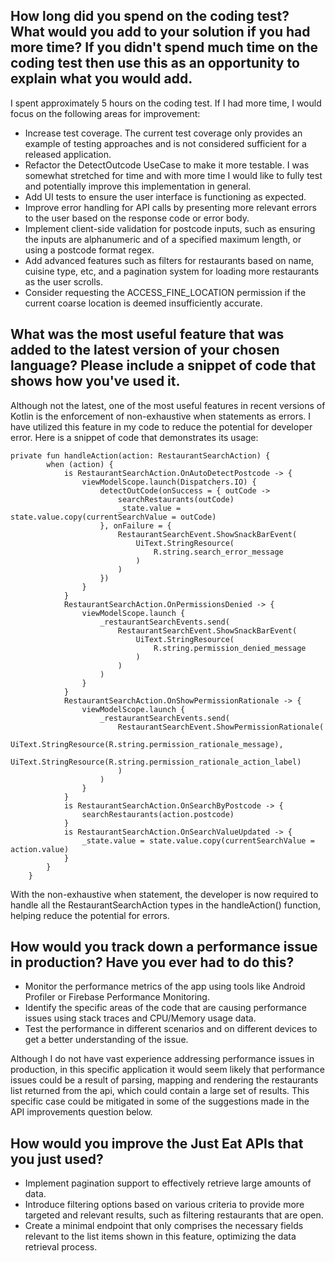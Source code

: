 ## How long did you spend on the coding test? What would you add to your solution if you had more time? If you didn't spend much time on the coding test then use this as an opportunity to explain what you would add.

I spent approximately 5 hours on the coding test. If I had more time, I would focus on the following areas for improvement:

* Increase test coverage. The current test coverage only provides an example of testing approaches and is not considered sufficient for a released application.
* Refactor the DetectOutcode UseCase to make it more testable. I was somewhat stretched for time and with more time I would like to fully test
and potentially improve this implementation in general.
* Add UI tests to ensure the user interface is functioning as expected.
* Improve error handling for API calls by presenting more relevant errors to the user based on the response code or error body.
* Implement client-side validation for postcode inputs, such as ensuring the inputs are alphanumeric and of a specified maximum length, or using a postcode format regex.
* Add advanced features such as filters for restaurants based on name, cuisine type, etc, and a pagination system for loading more restaurants as the user scrolls.
* Consider requesting the ACCESS_FINE_LOCATION permission if the current coarse location is deemed insufficiently accurate.

## What was the most useful feature that was added to the latest version of your chosen language? Please include a snippet of code that shows how you've used it.

Although not the latest, one of the most useful features in recent versions of Kotlin is the enforcement of non-exhaustive when statements as errors. 
I have utilized this feature in my code to reduce the potential for developer error. Here is a snippet of code that demonstrates its usage:

```
private fun handleAction(action: RestaurantSearchAction) {
        when (action) {
            is RestaurantSearchAction.OnAutoDetectPostcode -> {
                viewModelScope.launch(Dispatchers.IO) {
                    detectOutCode(onSuccess = { outCode ->
                        searchRestaurants(outCode)
                        _state.value = state.value.copy(currentSearchValue = outCode)
                    }, onFailure = {
                        RestaurantSearchEvent.ShowSnackBarEvent(
                            UiText.StringResource(
                                R.string.search_error_message
                            )
                        )
                    })
                }
            }
            RestaurantSearchAction.OnPermissionsDenied -> {
                viewModelScope.launch {
                    _restaurantSearchEvents.send(
                        RestaurantSearchEvent.ShowSnackBarEvent(
                            UiText.StringResource(
                                R.string.permission_denied_message
                            )
                        )
                    )
                }
            }
            RestaurantSearchAction.OnShowPermissionRationale -> {
                viewModelScope.launch {
                    _restaurantSearchEvents.send(
                        RestaurantSearchEvent.ShowPermissionRationale(
                            UiText.StringResource(R.string.permission_rationale_message),
                            UiText.StringResource(R.string.permission_rationale_action_label)
                        )
                    )
                }
            }
            is RestaurantSearchAction.OnSearchByPostcode -> {
                searchRestaurants(action.postcode)
            }
            is RestaurantSearchAction.OnSearchValueUpdated -> {
                _state.value = state.value.copy(currentSearchValue = action.value)
            }
        }
    }
```

With the non-exhaustive when statement, the developer is now required to handle all the RestaurantSearchAction 
types in the handleAction() function, helping reduce the potential for errors.

## How would you track down a performance issue in production? Have you ever had to do this?

* Monitor the performance metrics of the app using tools like Android Profiler or Firebase Performance
Monitoring.
* Identify the specific areas of the code that are causing performance issues using stack traces and
CPU/Memory usage data.
* Test the performance in different scenarios and on different devices to get a better understanding
of the issue.

Although I do not have vast experience addressing performance issues in production, in this specific application 
it would seem likely that performance issues could be a result of parsing, mapping and rendering the restaurants list returned from the api, 
which could contain a large set of results.
This specific case could be mitigated in some of the suggestions made in the API improvements question below.

## How would you improve the Just Eat APIs that you just used?

* Implement pagination support to effectively retrieve large amounts of data.
* Introduce filtering options based on various criteria to provide more targeted and relevant results, such as filtering restaurants that are open.
* Create a minimal endpoint that only comprises the necessary fields relevant to the list items shown in this feature, optimizing the data retrieval process.